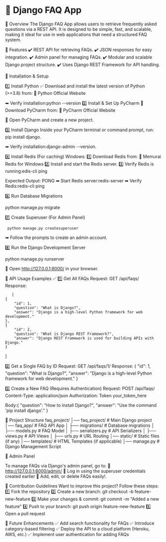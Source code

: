  # 📝 Django FAQ App

📌 Overview
The Django FAQ App allows users to retrieve frequently asked questions via a REST API. It is designed to be simple, fast, and scalable, making it ideal for use in web applications that need a structured FAQ system.

🎯 Features
✔️ REST API for retrieving FAQs.
✔️ JSON responses for easy integration.
✔️ Admin panel for managing FAQs.
✔️ Modular and scalable Django project structure.
✔️ Uses Django REST Framework for API handling.

🚀 Installation & Setup

1️⃣ Install Python
✅ Download and install the latest version of Python (>=3.8) from:
🔗 Python Official Website

➡ Verify installation:python --version
2️⃣ Install & Set Up PyCharm
🔹 Download PyCharm from:
🔗 PyCharm Official Website

🔹 Open PyCharm and create a new project.

3️⃣ Install Django
Inside your PyCharm terminal or command prompt, run: pip install django.

➡ Verify installation:django-admin --version.

4️⃣ Install Redis (For caching)
Windows:
1️⃣ Download Redis from: 🔗 Memurai Redis for Windows
2️⃣ Install and start the Redis server.
3️⃣ Verify Redis is running:edis-cli ping

   Expected Output: PONG
➡ Start Redis server:redis-server
➡ Verify Redis:redis-cli ping


6️⃣ Run Database Migrations 
    
   python manage.py migrate

7️⃣ Create Superuser (For Admin Panel)
   
     python manage.py createsuperuser

➡ Follow the prompts to create an admin account.

8️⃣ Run the Django Development Server

   python manage.py runserver

   🔗 Open http://127.0.0.1:8000/ in your browser.


 🔗 API Usage Examples
  ✅ 1️⃣ Get All FAQs
  Request:
     GET /api/faqs/
    Response:
   
       [
    {
        "id": 1,
        "question": "What is Django?",
        "answer": "Django is a high-level Python framework for web development."
    },
    {
        "id": 2,
        "question": "What is Django REST Framework?",
        "answer": "Django REST Framework is used for building APIs with Django."
    }
]

2️⃣ Get a Single FAQ by ID
Request: GET /api/faqs/1/
Response: {
    "id": 1,
    "question": "What is Django?",
    "answer": "Django is a high-level Python framework for web development."
}

3️⃣ Create a New FAQ (Requires Authentication)
Request: POST /api/faqs/
Content-Type: application/json
Authorization: Token your_token_here

Body:{
    "question": "How to install Django?",
    "answer": "Use the command 'pip install django'."
}


📂 Project Structure
     faq_project/
│── faq_project/          # Main Django project
│── faq_app/              # FAQ API App
│   ├── migrations/       # Database migrations
│   ├── models.py         # FAQ Model
│   ├── serializers.py    # API Serializers
│   ├── views.py          # API Views
│   ├── urls.py           # URL Routing
│── static/               # Static files (if any)
│── templates/            # HTML Templates (if applicable)
│── manage.py             # Django Management Script

🎨 Admin Panel

To manage FAQs via Django's admin panel, go to:
🔹 http://127.0.0.1:8000/admin/
🔹 Log in using the superuser credentials created earlier
🔹 Add, edit, or delete FAQs easily!.

🤝 Contribution Guidelines
Want to improve this project? Follow these steps:
1️⃣ Fork the repository
2️⃣ Create a new branch: git checkout -b feature-new-feature
3️⃣ Make your changes & commit: git commit -m "Added a new feature"
4️⃣ Push to your branch: git push origin feature-new-feature
5️⃣ Open a pull request


🔮 Future Enhancements
✅ Add search functionality for FAQs
✅ Introduce category-based filtering
✅ Deploy the API to a cloud platform (Heroku, AWS, etc.)
✅ Implement user authentication for adding FAQs

